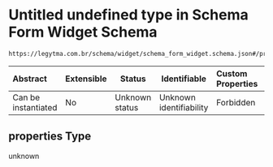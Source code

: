 # Untitled undefined type in Schema Form Widget Schema

```txt
https://legytma.com.br/schema/widget/schema_form_widget.schema.json#/properties
```




| Abstract            | Extensible | Status         | Identifiable            | Custom Properties | Additional Properties | Access Restrictions | Defined In                                                                                                 |
| :------------------ | ---------- | -------------- | ----------------------- | :---------------- | --------------------- | ------------------- | ---------------------------------------------------------------------------------------------------------- |
| Can be instantiated | No         | Unknown status | Unknown identifiability | Forbidden         | Allowed               | none                | [schema_form_widget.schema.json\*](../schema/widget/schema_form_widget.schema.json "open original schema") |

## properties Type

unknown

